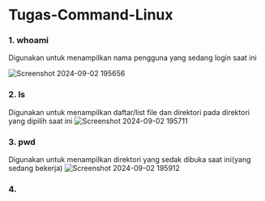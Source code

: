 # Tugas-Command-Linux

### 1. whoami
Digunakan untuk menampilkan nama pengguna yang sedang login saat ini

![Screenshot 2024-09-02 195656](https://github.com/user-attachments/assets/7b0c6419-1e5c-4d42-8547-55cb3d1bf1b2)
### 2. ls
Digunakan untuk menampilkan daftar/list file dan direktori pada direktori yang dipilih saat ini
![Screenshot 2024-09-02 195711](https://github.com/user-attachments/assets/6b9c3eea-1f47-4629-88d8-5bba12afa4e3)
### 3. pwd
Digunakan untuk menampilkan direktori yang sedak dibuka saat ini(yang sedang bekerja)
![Screenshot 2024-09-02 195912](https://github.com/user-attachments/assets/262be335-d831-4aa1-9002-f51b53fb3c9a)
### 4. 
